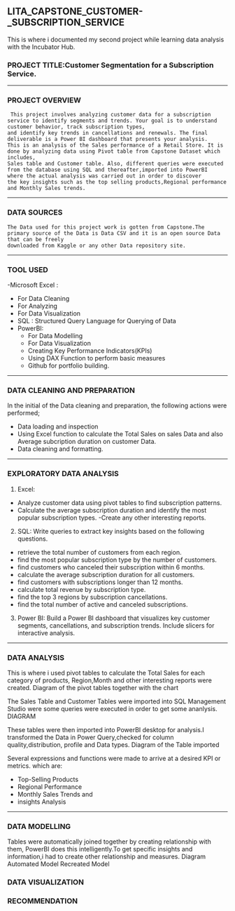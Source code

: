 ## LITA_CAPSTONE_CUSTOMER-_SUBSCRIPTION_SERVICE
This is where i documented my second project while learning data analysis with the Incubator Hub.
### PROJECT TITLE:Customer Segmentation for a Subscription Service.
---
### PROJECT OVERVIEW
     This project involves analyzing customer data for a subscription service to identify segments and trends. Your goal is to understand customer behavior, track subscription types, 
    and identify key trends in cancellations and renewals. The final deliverable is a Power BI dashboard that presents your analysis.
    This is an analysis of the Sales performance of a Retail Store. It is done by analyzing data using Pivot table from Capstone Dataset which includes,
    Sales table and Customer table. Also, different queries were executed from the database using SQL and thereafter,imported into PowerBI 
    where the actual analysis was carried out in order to discover 
    the key insights such as the top selling products,Regional performance and Monthly Sales trends.
---
### DATA SOURCES
    The Data used for this project work is gotten from Capstone.The primary source of the Data is Data CSV and it is an open source Data that can be freely 
    downloaded from Kaggle or any other Data repository site.
 ---
### TOOL USED
-Microsoft Excel :
  - For Data Cleaning
  - For Analyzing
  - For Data Visualization
- SQL : Structured Query Language for Querying of Data
- PowerBI:
  - For Data Modelling
  - For Data Visualization
  - Creating Key Performance Indicators(KPIs)
  - Using DAX Function to perform basic measures
  - Github for portfolio building.
---
 ### DATA CLEANING AND PREPARATION
  In the initial of the Data cleaning and preparation, the following actions were performed;
   - Data loading and inspection
   - Using Excel function to calculate the Total Sales on sales Data and also Average subcription duration on customer Data.
   - Data cleaning and formatting.
---
###  EXPLORATORY DATA ANALYSIS
1. Excel:
  - Analyze customer data using pivot tables to find subscription patterns.
  - Calculate the average subscription duration and identify the most popular 
subscription types.
  -Create any other interesting reports.
2. SQL:
Write queries to extract key insights based on the following questions. 
- retrieve the total number of customers from each region.
- find the most popular subscription type by the number of customers.
- find customers who canceled their subscription within 6 months.
- calculate the average subscription duration for all customers.
- find customers with subscriptions longer than 12 months.
- calculate total revenue by subscription type.
- find the top 3 regions by subscription cancellations.
- find the total number of active and canceled subscriptions.
3. Power BI: Build a Power BI dashboard that visualizes key customer segments, cancellations, and subscription trends. Include slicers for interactive analysis.
---
### DATA ANALYSIS
 This is where i used pivot tables to calculate the Total Sales for each category of products, Region,Month and other interesting reports were created.
    Diagram of the pivot tables together with the chart

    
 The Sales Table and Customer Tables were imported into SQL Management Studio were some queries were executed in order to get some ananlysis.
 DIAGRAM

These tables were then imported into PowerBI desktop for analysis.I transformed the Data in Power Query,checked for column quality,distribution, profile and Data types.
  Diagram of the Table imported

  Several expressions and functions were made to arrive at a desired KPI or metrics. which are:
  - Top-Selling Products
  - Regional Performance 
  - Monthly Sales Trends and
  - insights Analysis

---
### DATA MODELLING
 Tables were automatically joined together by creating relationship with them, PowerBI does this intelligently.To get specific insights and 
information,i had to create other relationship and measures.
 Diagram
 Automated Model                                    Recreated Model

### DATA VISUALIZATION


### RECOMMENDATION
